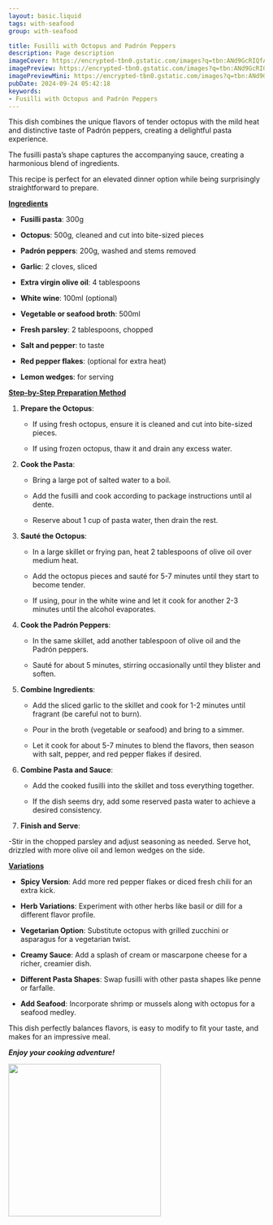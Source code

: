 ```yaml
---
layout: basic.liquid
tags: with-seafood
group: with-seafood

title: Fusilli with Octopus and Padrón Peppers
description: Page description
imageCover: https://encrypted-tbn0.gstatic.com/images?q=tbn:ANd9GcRIQfAzGqOlkxOU4mZWJU1qi8R_le1g7UcGow&s
imagePreview: https://encrypted-tbn0.gstatic.com/images?q=tbn:ANd9GcRIQfAzGqOlkxOU4mZWJU1qi8R_le1g7UcGow&s
imagePreviewMini: https://encrypted-tbn0.gstatic.com/images?q=tbn:ANd9GcRIQfAzGqOlkxOU4mZWJU1qi8R_le1g7UcGow&s
pubDate: 2024-09-24 05:42:18
keywords:
- Fusilli with Octopus and Padrón Peppers
---
```




This dish combines the unique flavors of tender octopus with the mild heat and distinctive taste of Padrón peppers, creating a delightful pasta experience. 

The fusilli pasta’s shape captures the accompanying sauce, creating a harmonious blend of ingredients. 

This recipe is perfect for an elevated dinner option while being surprisingly straightforward to prepare.

<u><b>Ingredients</b></u>

- **Fusilli pasta**: 300g

- **Octopus**: 500g, cleaned and cut into bite-sized pieces

- **Padrón peppers**: 200g, washed and stems removed

- **Garlic**: 2 cloves, sliced

- **Extra virgin olive oil**: 4 tablespoons

- **White wine**: 100ml (optional)

- **Vegetable or seafood broth**: 500ml

- **Fresh parsley**: 2 tablespoons, chopped

- **Salt and pepper**: to taste

- **Red pepper flakes**: (optional for extra heat)

- **Lemon wedges**: for serving


<u><b>Step-by-Step Preparation Method</b></u>

1. **Prepare the Octopus**: 

   - If using fresh octopus, ensure it is cleaned and cut into bite-sized pieces. 
   
   - If using frozen octopus, thaw it and drain any excess water.

2. **Cook the Pasta**: 

   - Bring a large pot of salted water to a boil. 
   
   - Add the fusilli and cook according to package instructions until al dente. 
   
   - Reserve about 1 cup of pasta water, then drain the rest.

3. **Sauté the Octopus**:

   - In a large skillet or frying pan, heat 2 tablespoons of olive oil over medium heat.

   - Add the octopus pieces and sauté for 5-7 minutes until they start to become tender. 
   
   - If using, pour in the white wine and let it cook for another 2-3 minutes until the alcohol evaporates.

4. **Cook the Padrón Peppers**:

   - In the same skillet, add another tablespoon of olive oil and the Padrón peppers. 
   
   - Sauté for about 5 minutes, stirring occasionally until they blister and soften.

5. **Combine Ingredients**:

   - Add the sliced garlic to the skillet and cook for 1-2 minutes until fragrant (be careful not to burn).

   - Pour in the broth (vegetable or seafood) and bring to a simmer. 
   
   - Let it cook for about 5-7 minutes to blend the flavors, then season with salt, pepper, and red pepper flakes if desired.

6. **Combine Pasta and Sauce**:

   - Add the cooked fusilli into the skillet and toss everything together. 
   
   - If the dish seems dry, add some reserved pasta water to achieve a desired consistency.

7. **Finish and Serve**:

  -Stir in the chopped parsley and adjust seasoning as needed. Serve hot, drizzled with more olive oil and lemon wedges on the side.

<u><b>Variations</b></u>

- **Spicy Version**: Add more red pepper flakes or diced fresh chili for an extra kick.

- **Herb Variations**: Experiment with other herbs like basil or dill for a different flavor profile.

- **Vegetarian Option**: Substitute octopus with grilled zucchini or asparagus for a vegetarian twist.

- **Creamy Sauce**: Add a splash of cream or mascarpone cheese for a richer, creamier dish.

- **Different Pasta Shapes**: Swap fusilli with other pasta shapes like penne or farfalle.

- **Add Seafood**: Incorporate shrimp or mussels along with octopus for a seafood medley.


This dish perfectly balances flavors, is easy to modify to fit your taste, and makes for an impressive meal.

<b><i>Enjoy your cooking adventure!</i></b>


<img src="https://honestcooking.com/wp-content/uploads/2024/05/Fusilli-with-Wild-Octopus-and-Bone-Marrow-1-1110x1065.jpg" width="300" height="300">
